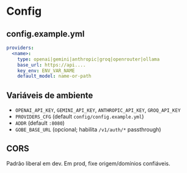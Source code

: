 
# Config

## config.example.yml

```yaml
providers:
  <name>:
    type: openai|gemini|anthropic|groq|openrouter|ollama
    base_url: https://api....
    key_env: ENV_VAR_NAME
    default_model: name-or-path
```

## Variáveis de ambiente

* `OPENAI_API_KEY`, `GEMINI_API_KEY`, `ANTHROPIC_API_KEY`, `GROQ_API_KEY`
* `PROVIDERS_CFG` (default `config/config.example.yml`)
* `ADDR` (default `:8080`)
* `GOBE_BASE_URL` (opcional; habilita `/v1/auth/*` passthrough)

## CORS

Padrão liberal em dev. Em prod, fixe origem/domínios confiáveis.
